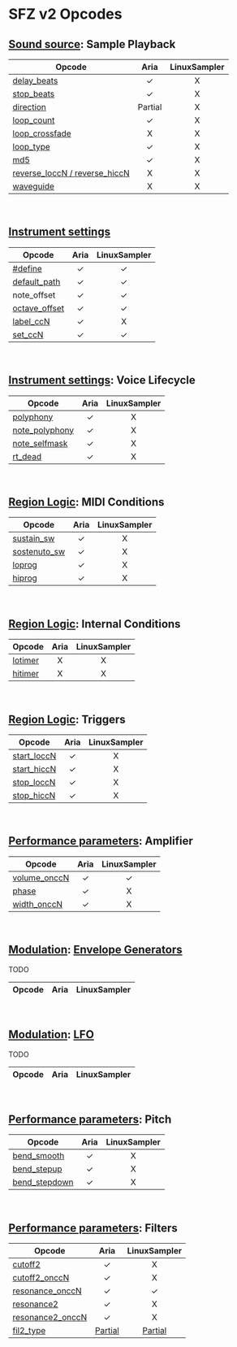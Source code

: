 ---
---
# SFZ v2 Opcodes

## [Sound source](/opcodes/categories#sound-source): Sample Playback

| Opcode                                                     |  Aria   | LinuxSampler |
| ---                                                        |  :---:  |    :---:     |
| [delay_beats](/opcodes/delay_beats)                        |    ✓    |      X       |
| [stop_beats](/opcodes/stop_beats)                          |    ✓    |      X       |
| [direction](/opcodes/direction)                            | Partial |      X       |
| [loop_count](/opcodes/loop_count)                          |    ✓    |      X       |
| [loop_crossfade](/opcodes/loop_crossfade)                  |    X    |      X       |
| [loop_type](/opcodes/loop_type)                            |    ✓    |      X       |
| [md5](/opcodes/md5)                                        |    ✓    |      X       |
| [reverse_loccN / reverse_hiccN](/opcodes/reverse_lo_hiccN) |    X    |      X       |
| [waveguide](/opcodes/waveguide)                            |    X    |      X       |

<br>

## [Instrument settings](/opcodes/categories#instrument-settings)

| Opcode                                                     |  Aria   | LinuxSampler |
| ---                                                        |  :---:  |    :---:     |
| [#define](/directives/define)                              |    ✓    |      ✓       |
| [default_path](/opcodes/default_path)                      |    ✓    |      ✓       |
| note_offset                                                |    ✓    |      ✓       |
| [octave_offset](/opcodes/octave_offset)                    |    ✓    |      ✓       |
| [label_ccN](/opcodes/label_ccN)                            |    ✓    |      X       |
| [set_ccN](/opcodes/set_ccN)                                |    ✓    |      ✓       |

<br>

## [Instrument settings](/opcodes/categories#instrument-settings): Voice Lifecycle

| Opcode                                                     |  Aria   | LinuxSampler |
| ---                                                        |  :---:  |    :---:     |
| [polyphony](/opcodes/polyphony)                            |    ✓    |      X       |
| [note_polyphony](/opcodes/note_polyphony)                  |    ✓    |      X       |
| [note_selfmask](/opcodes/note_selfmask)                    |    ✓    |      X       |
| [rt_dead](/opcodes/rt_dead)                                |    ✓    |      X       |

<br>

## [Region Logic](/opcodes/categories#region-logic): MIDI Conditions

| Opcode                                                     |  Aria   | LinuxSampler |
| ---                                                        |  :---:  |    :---:     |
| [sustain_sw](/opcodes/sustain_sw)                          |    ✓    |      X       |
| [sostenuto_sw](/opcodes/sostenuto_sw)                      |    ✓    |      X       |
| [loprog](/opcodes/lo_hiprog)                               |    ✓    |      X       |
| [hiprog](/opcodes/lo_hiprog)                               |    ✓    |      X       |

<br>

## [Region Logic](/opcodes/categories#region-logic): Internal Conditions

| Opcode                                                     |  Aria   | LinuxSampler |
| ---                                                        |  :---:  |    :---:     |
| [lotimer](/opcodes/lo_hitimer)                             |    X    |      X       |
| [hitimer](/opcodes/lo_hitimer)                             |    X    |      X       |

<br>

## [Region Logic](/opcodes/categories#region-logic): Triggers

| Opcode                                                     |  Aria   | LinuxSampler |
| ---                                                        |  :---:  |    :---:     |
| [start_loccN](/opcodes/start_lo_hiccN)                     |    ✓    |      X       |
| [start_hiccN](/opcodes/start_lo_hiccN)                     |    ✓    |      X       |
| [stop_loccN](/opcodes/stop_lo_hiccN)                       |    ✓    |      X       |
| [stop_hiccN](/opcodes/stop_lo_hiccN)                       |    ✓    |      X       |

<br>

## [Performance parameters](/opcodes/categories#performance-parameters): Amplifier

| Opcode                                                     |  Aria   | LinuxSampler |
| ---                                                        |  :---:  |    :---:     |
| [volume_onccN](/opcodes/volume)                            |    ✓    |      ✓       |
| [phase](/opcodes/phase)                                    |    ✓    |      X       |
| [width_onccN](/opcodes/width)                              |    ✓    |      X       |

<br>

## [Modulation](/opcodes/categories#modulation): [Envelope Generators](/types/envelope_generators)

TODO

| Opcode                                                     |  Aria   | LinuxSampler |
| ---                                                        |  :---:  |    :---:     |

<br>

## [Modulation](/opcodes/categories#modulation): [LFO](/types/lfo)

TODO

| Opcode                                                     |  Aria   | LinuxSampler |
| ---                                                        |  :---:  |    :---:     |

<br>

## [Performance parameters](/opcodes/categories#performance-parameters): Pitch

| Opcode                                                     |  Aria   | LinuxSampler |
| ---                                                        |  :---:  |    :---:     |
| [bend_smooth](/opcodes/bend_smooth)                        |    ✓    |      X       |
| [bend_stepup](/opcodes/bend_stepup)                        |    ✓    |      X       |
| [bend_stepdown](/opcodes/bend_stepdown)                    |    ✓    |      X       |

<br>

## [Performance parameters](/opcodes/categories#performance-parameters): Filters

| Opcode                                                     |  Aria   | LinuxSampler |
| ---                                                        |  :---:  |    :---:     |
| [cutoff2](/opcodes/cutoff2)                                |    ✓    |      X       |
| [cutoff2_onccN](/opcodes/cutoff2)                          |    ✓    |      X       |
| [resonance_onccN](/opcodes/resonance)                      |    ✓    |      ✓       |
| [resonance2](/opcodes/resonance2)                          |    ✓    |      X       |
| [resonance2_onccN](/opcodes/resonance2)                    |    ✓    |      X       |
| [fil2_type](/opcodes/fil2_type)|[Partial](fil2_type#players-support) | [Partial](fil2_type#players-support)|

